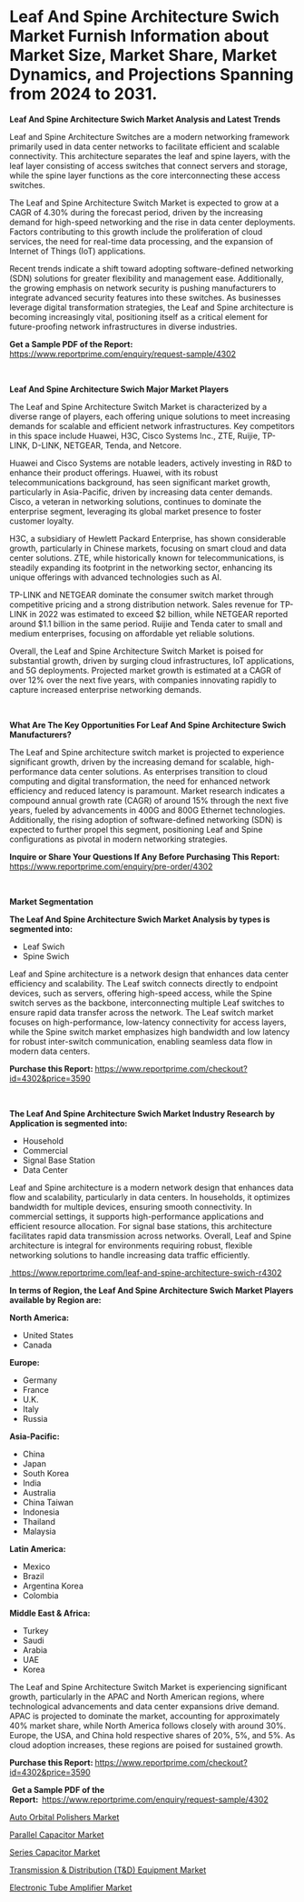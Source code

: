 <p><h1>Leaf And Spine Architecture Swich Market Furnish Information about Market Size, Market Share, Market Dynamics, and Projections Spanning from 2024 to 2031.</h1></p><p><strong>Leaf And Spine Architecture Swich Market Analysis and Latest Trends</strong></p>
<p><p>Leaf and Spine Architecture Switches are a modern networking framework primarily used in data center networks to facilitate efficient and scalable connectivity. This architecture separates the leaf and spine layers, with the leaf layer consisting of access switches that connect servers and storage, while the spine layer functions as the core interconnecting these access switches. </p><p>The Leaf and Spine Architecture Switch Market is expected to grow at a CAGR of 4.30% during the forecast period, driven by the increasing demand for high-speed networking and the rise in data center deployments. Factors contributing to this growth include the proliferation of cloud services, the need for real-time data processing, and the expansion of Internet of Things (IoT) applications. </p><p>Recent trends indicate a shift toward adopting software-defined networking (SDN) solutions for greater flexibility and management ease. Additionally, the growing emphasis on network security is pushing manufacturers to integrate advanced security features into these switches. As businesses leverage digital transformation strategies, the Leaf and Spine architecture is becoming increasingly vital, positioning itself as a critical element for future-proofing network infrastructures in diverse industries.</p></p>
<p><strong>Get a Sample PDF of the Report:&nbsp;</strong> <a href="https://www.reportprime.com/enquiry/request-sample/4302">https://www.reportprime.com/enquiry/request-sample/4302</a></p>
<p>&nbsp;</p>
<p><strong>Leaf And Spine Architecture Swich Major Market Players</strong></p>
<p><p>The Leaf and Spine Architecture Switch Market is characterized by a diverse range of players, each offering unique solutions to meet increasing demands for scalable and efficient network infrastructures. Key competitors in this space include Huawei, H3C, Cisco Systems Inc., ZTE, Ruijie, TP-LINK, D-LINK, NETGEAR, Tenda, and Netcore.</p><p>Huawei and Cisco Systems are notable leaders, actively investing in R&D to enhance their product offerings. Huawei, with its robust telecommunications background, has seen significant market growth, particularly in Asia-Pacific, driven by increasing data center demands. Cisco, a veteran in networking solutions, continues to dominate the enterprise segment, leveraging its global market presence to foster customer loyalty.</p><p>H3C, a subsidiary of Hewlett Packard Enterprise, has shown considerable growth, particularly in Chinese markets, focusing on smart cloud and data center solutions. ZTE, while historically known for telecommunications, is steadily expanding its footprint in the networking sector, enhancing its unique offerings with advanced technologies such as AI.</p><p>TP-LINK and NETGEAR dominate the consumer switch market through competitive pricing and a strong distribution network. Sales revenue for TP-LINK in 2022 was estimated to exceed $2 billion, while NETGEAR reported around $1.1 billion in the same period. Ruijie and Tenda cater to small and medium enterprises, focusing on affordable yet reliable solutions.</p><p>Overall, the Leaf and Spine Architecture Switch Market is poised for substantial growth, driven by surging cloud infrastructures, IoT applications, and 5G deployments. Projected market growth is estimated at a CAGR of over 12% over the next five years, with companies innovating rapidly to capture increased enterprise networking demands.</p></p>
<p>&nbsp;</p>
<p><strong>What Are The Key Opportunities For Leaf And Spine Architecture Swich Manufacturers?</strong></p>
<p><p>The Leaf and Spine architecture switch market is projected to experience significant growth, driven by the increasing demand for scalable, high-performance data center solutions. As enterprises transition to cloud computing and digital transformation, the need for enhanced network efficiency and reduced latency is paramount. Market research indicates a compound annual growth rate (CAGR) of around 15% through the next five years, fueled by advancements in 400G and 800G Ethernet technologies. Additionally, the rising adoption of software-defined networking (SDN) is expected to further propel this segment, positioning Leaf and Spine configurations as pivotal in modern networking strategies.</p></p>
<p><strong>Inquire or Share Your Questions If Any Before Purchasing This Report:</strong> <a href="https://www.reportprime.com/enquiry/pre-order/4302">https://www.reportprime.com/enquiry/pre-order/4302</a></p>
<p>&nbsp;</p>
<p><strong>Market Segmentation</strong></p>
<p><strong>The Leaf And Spine Architecture Swich Market Analysis by types is segmented into:</strong></p>
<p><ul><li>Leaf Swich</li><li>Spine Swich</li></ul></p>
<p><p>Leaf and Spine architecture is a network design that enhances data center efficiency and scalability. The Leaf switch connects directly to endpoint devices, such as servers, offering high-speed access, while the Spine switch serves as the backbone, interconnecting multiple Leaf switches to ensure rapid data transfer across the network. The Leaf switch market focuses on high-performance, low-latency connectivity for access layers, while the Spine switch market emphasizes high bandwidth and low latency for robust inter-switch communication, enabling seamless data flow in modern data centers.</p></p>
<p><strong>Purchase this Report:&nbsp;</strong><a href="https://www.reportprime.com/checkout?id=4302&price=3590">https://www.reportprime.com/checkout?id=4302&price=3590</a></p>
<p>&nbsp;</p>
<p><strong>The Leaf And Spine Architecture Swich Market Industry Research by Application is segmented into:</strong></p>
<p><ul><li>Household</li><li>Commercial</li><li>Signal Base Station</li><li>Data Center</li></ul></p>
<p><p>Leaf and Spine architecture is a modern network design that enhances data flow and scalability, particularly in data centers. In households, it optimizes bandwidth for multiple devices, ensuring smooth connectivity. In commercial settings, it supports high-performance applications and efficient resource allocation. For signal base stations, this architecture facilitates rapid data transmission across networks. Overall, Leaf and Spine architecture is integral for environments requiring robust, flexible networking solutions to handle increasing data traffic efficiently.</p></p>
<p><a href="https://www.reportprime.com/leaf-and-spine-architecture-swich-r4302">&nbsp;https://www.reportprime.com/leaf-and-spine-architecture-swich-r4302</a></p>
<p><strong>In terms of Region, the Leaf And Spine Architecture Swich Market Players available by Region are:</strong></p>
<p>
    <p> <strong> North America: </strong>
        <ul>
            <li>United States</li>
            <li>Canada</li>
        </ul>
        </p> 
    <p> <strong> Europe: </strong>
        <ul>
            <li>Germany</li>
            <li>France</li>
            <li>U.K.</li>
            <li>Italy</li>
            <li>Russia</li>
        </ul>
        </p> 
    <p> <strong> Asia-Pacific: </strong>
        <ul>
            <li>China</li>
            <li>Japan</li>
            <li>South Korea</li>
            <li>India</li>
            <li>Australia</li>
            <li>China Taiwan</li>
            <li>Indonesia</li>
            <li>Thailand</li>
            <li>Malaysia</li>
        </ul>
        </p> 
    <p> <strong> Latin America: </strong>
        <ul>
            <li>Mexico</li>
            <li>Brazil</li>
            <li>Argentina Korea</li>
            <li>Colombia</li>
        </ul>
        </p> 
    <p> <strong> Middle East & Africa: </strong>
        <ul>
            <li>Turkey</li>
            <li>Saudi</li>
            <li>Arabia</li>
            <li>UAE</li>
            <li>Korea</li>
        </ul>
    </p>
    </p>
<p><p>The Leaf and Spine Architecture Switch Market is experiencing significant growth, particularly in the APAC and North American regions, where technological advancements and data center expansions drive demand. APAC is projected to dominate the market, accounting for approximately 40% market share, while North America follows closely with around 30%. Europe, the USA, and China hold respective shares of 20%, 5%, and 5%. As cloud adoption increases, these regions are poised for sustained growth.</p></p>
<p><strong>Purchase this Report: </strong><a href="https://www.reportprime.com/checkout?id=4302&price=3590">https://www.reportprime.com/checkout?id=4302&price=3590</a></p>
<p>&nbsp;<strong>Get a Sample PDF of the Report:&nbsp;&nbsp;</strong><a href="https://www.reportprime.com/enquiry/request-sample/4302">https://www.reportprime.com/enquiry/request-sample/4302</a></p>
<p><strong></strong></p>
<p><p><a href="https://issuu.com/reportprime-2/docs/auto-orbital-polishers-market-size-_b90d1cf9215238">Auto Orbital Polishers Market</a></p><p><a href="https://www.linkedin.com/pulse/market-leaders-laggards-global-parallel-capacitor-trends-forecast-ondkc?trackingId=DGJ4TaAJSSmlZ8z1dgiJaw%3D%3D">Parallel Capacitor Market</a></p><p><a href="https://www.linkedin.com/pulse/series-capacitor-market-overview-regional-outlook-competitive-strategies-38tuc?trackingId=%2BGGrc5S9Q6mgkXYzDC%2B9JQ%3D%3D">Series Capacitor Market</a></p><p><a href="https://issuu.com/reportprime-2/docs/transmission-distribution-td-equipm_6e9bd3ecb30828">Transmission & Distribution (T&D) Equipment Market</a></p><p><a href="https://www.linkedin.com/pulse/market-forecast-global-electronic-tube-amplifier-trends-impact-7c00c?trackingId=DVWu4HzbSeGsSis9FisVkA%3D%3D">Electronic Tube Amplifier Market</a></p></p>